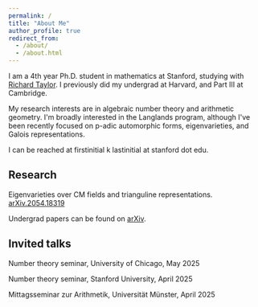 ```yaml
---
permalink: /
title: "About Me"
author_profile: true
redirect_from: 
  - /about/
  - /about.html
---
```


I am a 4th year Ph.D. student in mathematics at Stanford, studying with [Richard Taylor](https://virtualmath1.stanford.edu/~rltaylor/). I previously did my undergrad at Harvard, and Part III at Cambridge.

My research interests are in algebraic number theory and arithmetic geometry. I'm broadly interested in the Langlands program, although I've been recently focused on p-adic automorphic forms, eigenvarieties, and Galois representations.

I can be reached at firstinitial k lastinitial at stanford dot edu.

## Research
Eigenvarieties over CM fields and trianguline representations. [arXiv.2054.18319](https://arxiv.org/abs/2504.18319)

Undergrad papers can be found on [arXiv](https://arxiv.org/search/?query=McDonald%2C+Vaughan&searchtype=author&abstracts=show&order=-announced_date_first&size=50).



## Invited talks

Number theory seminar, University of Chicago, May 2025

Number theory seminar, Stanford University, April 2025

Mittagsseminar zur Arithmetik, Universität Münster, April 2025
